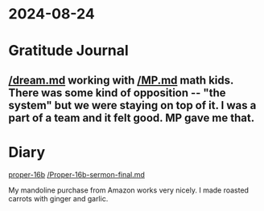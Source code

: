 # 2024-08-24

# Gratitude Journal 

##   [/dream.md](/dream.md) working with [/MP.md](/MP.md) math kids. There was some kind of opposition -- "the system" but we were staying on top of it. I was a part of a team and it felt good. MP gave me that.

# Diary 

[proper-16b](/proper-16b.md)
[/Proper-16b-sermon-final.md](/Proper-16b-sermon-final.md)

My mandoline purchase from Amazon works very nicely. I made roasted carrots with ginger and garlic.
